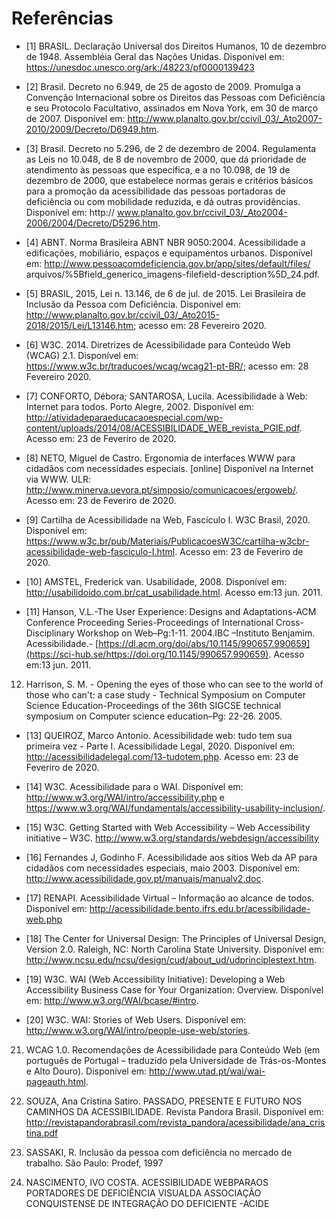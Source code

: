 # Referências

- [1] BRASIL. Declaração Universal dos Direitos Humanos, 10 de dezembro de 1948. Assembléia Geral das Nações Unidas. Disponível em: https://unesdoc.unesco.org/ark:/48223/pf0000139423

- [2] Brasil. Decreto no 6.949, de 25 de agosto de 2009. Promulga a Convenção Internacional sobre os Direitos das Pessoas com Deficiência e seu Protocolo Facultativo, assinados em Nova York, em 30 de março de 2007. Disponível em: http://www.planalto.gov.br/ccivil_03/_Ato2007-2010/2009/Decreto/D6949.htm.

- [3] Brasil. Decreto no 5.296, de 2 de dezembro de 2004. Regulamenta as Leis no 10.048, de 8 de novembro de 2000, que dá prioridade de atendimento às pessoas que especifica, e a no 10.098, de 19 de dezembro de 2000, que estabelece normas gerais e critérios básicos para a promoção da acessibilidade das pessoas portadoras de deficiência ou com mobilidade reduzida, e dá outras providências. Disponível em: http:// www.planalto.gov.br/ccivil_03/_Ato2004-2006/2004/Decreto/D5296.htm.

- [4] ABNT. Norma Brasileira ABNT NBR 9050:2004. Acessibilidade a edificações, mobiliário, espaços e equipamentos urbanos. Disponível em: http://www.pessoacomdeficiencia.gov.br/app/sites/default/files/ arquivos/%5Bfield_generico_imagens-filefield-description%5D_24.pdf.

- [5] BRASIL, 2015, Lei n. 13.146, de 6 de jul. de 2015. Lei Brasileira de Inclusão da Pessoa com Deficiência. Disponível em: http://www.planalto.gov.br/ccivil_03/_Ato2015-2018/2015/Lei/L13146.htm; acesso em: 28 Fevereiro 2020.

- [6] W3C. 2014. Diretrizes de Acessibilidade para Conteúdo Web (WCAG) 2.1. Disponível em: https://www.w3c.br/traducoes/wcag/wcag21-pt-BR/; acesso em: 28 Fevereiro 2020.

- [7] CONFORTO, Débora; SANTAROSA, Lucila. Acessibilidade à Web: Internet para todos. Porto Alegre, 2002. Disponível em: http://atividadeparaeducacaoespecial.com/wp-content/uploads/2014/08/ACESSIBILIDADE_WEB_revista_PGIE.pdf. Acesso em: 23 de Feveriro de 2020.

- [8] NETO,  Miguel  de  Castro.  Ergonomia  de  interfaces  WWW  para  cidadãos  com  necessidades  especiais.  [online]  Disponível  na  Internet via WWW. ULR: http://www.minerva.uevora.pt/simposio/comunicacoes/ergoweb/. Acesso em: 23 de Feveriro de 2020.

- [9] Cartilha de Acessibilidade na Web, Fascículo I. W3C Brasil, 2020. Disponível em: https://www.w3c.br/pub/Materiais/PublicacoesW3C/cartilha-w3cbr-acessibilidade-web-fasciculo-I.html. Acesso em: 23 de Feveriro de 2020.

- [10] AMSTEL, Frederick van. Usabilidade, 2008. Disponível em: <http://usabilidoido.com.br/cat_usabilidade.html>. Acesso em:13 jun. 2011.

- [11] Hanson,  V.L.-The  User  Experience:  Designs  and  Adaptations-ACM  Conference  Proceeding Series-Proceedings of International Cross-Disciplinary Workshop on Web–Pg:1-11. 2004.IBC –Instituto Benjamim. Acessibilidade.- [https://dl.acm.org/doi/abs/10.1145/990657.990659](https://sci-hub.se/https://doi.org/10.1145/990657.990659). Acesso em:13 jun. 2011.

12. Harrison, S. M. - Opening the eyes of those who can see to the world of those who can't: a case study - Technical  Symposium  on  Computer  Science  Education-Proceedings  of  the  36th SIGCSE technical symposium on Computer science education–Pg: 22-26. 2005.

- [13] QUEIROZ, Marco Antonio. Acessibilidade web: tudo tem sua primeira vez - Parte I. Acessibilidade Legal, 2020. Disponível em: http://acessibilidadelegal.com/13-tudotem.php. Acesso em: 23 de Feveriro de 2020.

- [14]  W3C. Acessibilidade para o WAI. Disponível em: <http://www.w3.org/WAI/intro/accessibility.php> e <https://www.w3.org/WAI/fundamentals/accessibility-usability-inclusion/>.

- [15]  W3C. Getting Started with Web Accessibility – Web Accessibility initiative – W3C. <http://www.w3.org/standards/webdesign/accessibility>

- [16] Fernandes J, Godinho F. Acessibilidade aos sítios Web da AP para cidadãos com necessidades especiais, maio 2003. Disponível em: http://www.acessibilidade.gov.pt/manuais/manualv2.doc.

- [17] RENAPI. Acessibilidade Virtual – Informação ao alcance de todos. Disponível em: <http://acessibilidade.bento.ifrs.edu.br/acessibilidade-web.php>

- [18] The Center for Universal Design: The Principles of Universal Design, Version 2.0. Raleigh, NC: North Carolina State University. Disponível em: http://www.ncsu.edu/ncsu/design/cud/about_ud/udprinciplestext.htm.

- [19] W3C. WAI (Web Accessibility Initiative): Developing a Web Accessibility Business Case for Your Organization: Overview. Disponível em: http://www.w3.org/WAI/bcase/#intro.

- [20] W3C. WAI: Stories of Web Users. Disponível em: http://www.w3.org/WAI/intro/people-use-web/stories.

21. WCAG 1.0. Recomendações de Acessibilidade para Conteúdo Web (em português de Portugal – traduzido pela Universidade de Trás-os-Montes e Alto Douro). Disponível em: http://www.utad.pt/wai/wai-pageauth.html.

22. SOUZA, Ana Cristina Satiro. PASSADO, PRESENTE E FUTURO NOS CAMINHOS DA ACESSIBILIDADE. Revista Pandora Brasil. Disponível em: http://revistapandorabrasil.com/revista_pandora/acessibilidade/ana_cristina.pdf

23. SASSAKI,  R. Inclusão  da  pessoa  com  deficiência  no  mercado  de  trabalho.  São  Paulo: Prodef, 1997

24. NASCIMENTO, IVO COSTA. ACESSIBILIDADE WEBPARAOS PORTADORES DE DEFICIÊNCIA VISUALDA ASSOCIAÇÃO CONQUISTENSE DE INTEGRAÇÃO DO DEFICIENTE -ACIDE